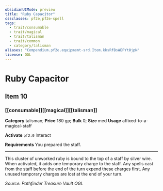 ```yaml
---
obsidianUIMode: preview
title: "Ruby Capacitor"
cssclasses: pf2e,pf2e-spell
tags:
  - trait/consumable
  - trait/magical
  - trait/talisman
  - trait/common
  - category/talisman
aliases: "Compendium.pf2e.equipment-srd.Item.kksRfBsWEPYt8jpN"
license: OGL
---
```

# Ruby Capacitor
## Item 10
### [[consumable]][[magical]][[talisman]]

**Category** talisman; 
**Price** 180 gp; 
**Bulk** 0; **Size** med
**Usage** affixed-to-a-magical-staff

**Activate** `pf2:0` Interact

**Requirements** You prepared the staff.

* * *

This cluster of unworked ruby is bound to the top of a staff by silver wire. When activated, it adds one temporary charge to the staff. Any spells cast from the staff before the end of the turn expend these charges first. Any unused temporary charges are lost at the end of your turn.

*Source: Pathfinder Treasure Vault*
*OGL*